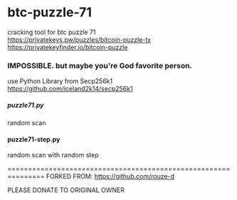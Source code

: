 # btc-puzzle-71
cracking tool for btc puzzle 71<br>
https://privatekeys.pw/puzzles/bitcoin-puzzle-tx<br>
https://privatekeyfinder.io/bitcoin-puzzle<br>

### IMPOSSIBLE. but maybe you're God favorite person.

use Python Library from Secp256k1<br>
https://github.com/iceland2k14/secp256k1

##### puzzle71.py
random scan
#### puzzle71-step.py
random scan with random step

===============================================================
FORKED FROM:
https://github.com/rouze-d

PLEASE DONATE TO ORIGINAL OWNER

